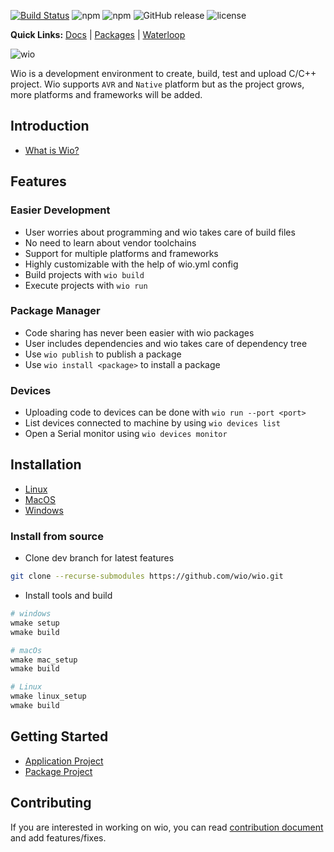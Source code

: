 [![Build Status](https://travis-ci.org/wio/wio.svg?branch=dev)](https://travis-ci.org/wio/wio) ![npm](https://img.shields.io/npm/dw/wio.svg) ![npm](https://img.shields.io/npm/v/wio.svg) ![GitHub release](https://img.shields.io/github/release/wio/wio.svg) ![license](https://img.shields.io/github/license/wio/wio.svg)

**Quick Links:** [Docs](https://wio.github.io/docs) | [Packages](https://www.npmjs.com/search?q=wio%2C%20pkg) | [Waterloop](https://waterloop.ca)

![wio](https://wio.github.io/docs/_static/logo_black.png)

Wio is a development environment to create, build, test and upload C/C++ project. Wio supports `AVR` and `Native` platform but as the project grows, more platforms and frameworks will be added.

## Introduction
* [What is Wio?](https://wio.github.io/docs/wio/what-is-wio.html)

## Features
### Easier Development
* User worries about programming and wio takes care of build files
* No need to learn about vendor toolchains
* Support for multiple platforms and frameworks
* Highly customizable with the help of wio.yml config
* Build projects with `wio build`
* Execute projects with `wio run`
### Package Manager
* Code sharing has never been easier with wio packages
* User includes dependencies and wio takes care of dependency tree
* Use `wio publish` to publish a package
* Use `wio install <package>` to install a package
### Devices
* Uploading code to devices can be done with `wio run --port <port>`
* List devices connected to machine by using `wio devices list`
* Open a Serial monitor using `wio devices monitor`

## Installation
* [Linux](https://wio.github.io/docs/wio/install/linux.html)
* [MacOS](https://wio.github.io/docs/wio/install/macos.html)
* [Windows](https://wio.github.io/docs/wio/install/windows.html)

### Install from source
* Clone dev branch for latest features 
```bash
git clone --recurse-submodules https://github.com/wio/wio.git
```
* Install tools and build
```bash
# windows
wmake setup
wmake build

# macOs
wmake mac_setup
wmake build

# Linux
wmake linux_setup
wmake build
```



## Getting Started
* [Application Project](https://wio.github.io/docs/wio/getting-started/creating-app.html)
* [Package Project](https://wio.github.io/docs/wio/getting-started/creating-pkg.html)

## Contributing
If you are interested in working on wio, you can read [contribution document](https://github.com/wio/wio/blob/master/CONTRIBUTING.md) and add features/fixes.
